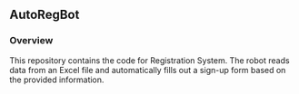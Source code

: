 ## AutoRegBot

### Overview
This repository contains the code for Registration System. The robot reads data from an Excel file and automatically fills out a sign-up form based on the provided information.
